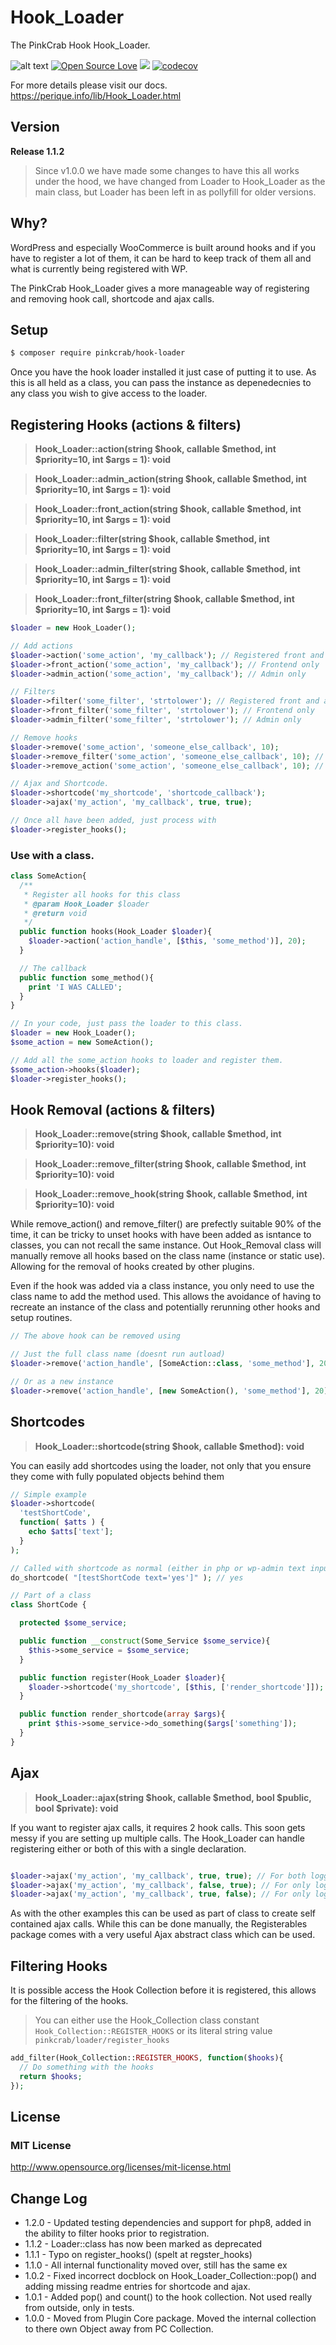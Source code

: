 # Hook_Loader

The PinkCrab Hook Hook_Loader.


![alt text](https://img.shields.io/badge/Current_Version-1.1.2-yellow.svg?style=flat " ") 
[![Open Source Love](https://badges.frapsoft.com/os/mit/mit.svg?v=102)](https://github.com/ellerbrock/open-source-badge/)
![](https://github.com/Pink-Crab/Loader/workflows/GitHub_CI/badge.svg " ")
[![codecov](https://codecov.io/gh/Pink-Crab/Loader/branch/master/graph/badge.svg?token=94DFTAVAAI)](https://codecov.io/gh/Pink-Crab/Loader)

For more details please visit our docs.
https://perique.info/lib/Hook_Loader.html

## Version ##

**Release 1.1.2**

> Since v1.0.0 we have made some changes to have this all works under the hood, we have changed from Loader to Hook_Loader as the main class, but Loader has been left in as pollyfill for older versions.

## Why? ##

WordPress and especially WooCommerce is built around hooks and if you have to register a lot of them, it can be hard to keep track of them all and what is currently being registered with WP. 

The PinkCrab Hook_Loader gives a more manageable way of registering and removing hook call, shortcode and ajax calls.


## Setup ##

```bash 
$ composer require pinkcrab/hook-loader

``` 

Once you have the hook loader installed it just case of putting it to use. As this is all held as a class, you can pass the instance as depenedecnies to any class you wish to give access to the loader.

## Registering Hooks (actions & filters)
> **Hook_Loader::action(string $hook, callable $method, int $priority=10, int $args = 1): void**

> **Hook_Loader::admin_action(string $hook, callable $method, int $priority=10, int $args = 1): void**

> **Hook_Loader::front_action(string $hook, callable $method, int $priority=10, int $args = 1): void**

> **Hook_Loader::filter(string $hook, callable $method, int $priority=10, int $args = 1): void**

> **Hook_Loader::admin_filter(string $hook, callable $method, int $priority=10, int $args = 1): void**

> **Hook_Loader::front_filter(string $hook, callable $method, int $priority=10, int $args = 1): void**

```php
$loader = new Hook_Loader();

// Add actions
$loader->action('some_action', 'my_callback'); // Registered front and admin
$loader->front_action('some_action', 'my_callback'); // Frontend only
$loader->admin_action('some_action', 'my_callback'); // Admin only

// Filters
$loader->filter('some_filter', 'strtolower'); // Registered front and admin
$loader->front_filter('some_filter', 'strtolower'); // Frontend only
$loader->admin_filter('some_filter', 'strtolower'); // Admin only

// Remove hooks
$loader->remove('some_action', 'someone_else_callback', 10); 
$loader->remove_filter('some_action', 'someone_else_callback', 10); // Does the same as remove()
$loader->remove_action('some_action', 'someone_else_callback', 10); // Does the same as remove()

// Ajax and Shortcode.
$loader->shortcode('my_shortcode', 'shortcode_callback');
$loader->ajax('my_action', 'my_callback', true, true);

// Once all have been added, just process with 
$loader->register_hooks();

```

### Use with a class.

``` php
class SomeAction{
  /**
   * Register all hooks for this class
   * @param Hook_Loader $loader
   * @return void
   */
  public function hooks(Hook_Loader $loader){
    $loader->action('action_handle', [$this, 'some_method')], 20);
  }

  // The callback
  public function some_method(){
    print 'I WAS CALLED';
  }
}

// In your code, just pass the loader to this class.
$loader = new Hook_Loader();
$some_action = new SomeAction();

// Add all the some_action hooks to loader and register them.
$some_action->hooks($loader);
$loader->register_hooks();

```

## Hook Removal (actions & filters)
> **Hook_Loader::remove(string $hook, callable $method, int $priority=10): void**

> **Hook_Loader::remove_filter(string $hook, callable $method, int $priority=10): void**

> **Hook_Loader::remove_hook(string $hook, callable $method, int $priority=10): void**

While remove_action() and remove_filter() are prefectly suitable 90% of the time, it can be tricky to unset hooks with have been added as isntance to classes, you can not recall the same instance. Out Hook_Removal class will manually remove all hooks based on the class name (instance or static use). Allowing for the removal of hooks created by other plugins. 

Even if the hook was added via a class instance, you only need to use the class name to add the method used. This allows the avoidance of having to recreate an instance of the class and potentially rerunning other hooks and setup routines.

``` php
// The above hook can be removed using

// Just the full class name (doesnt run autload)
$loader->remove('action_handle', [SomeAction::class, 'some_method'], 20);

// Or as a new instance
$loader->remove('action_handle', [new SomeAction(), 'some_method'], 20);
```

## Shortcodes
> **Hook_Loader::shortcode(string $hook, callable $method): void**

You can easily add shortcodes using the loader, not only that you ensure they come with fully populated objects behind them

``` php
// Simple example
$loader->shortcode(
  'testShortCode',
  function( $atts ) {
    echo $atts['text'];
  }
);

// Called with shortcode as normal (either in php or wp-admin text input) 
do_shortcode( "[testShortCode text='yes']" ); // yes

// Part of a class
class ShortCode {

  protected $some_service;

  public function __construct(Some_Service $some_service){
    $this->some_service = $some_service;
  }

  public function register(Hook_Loader $loader){
    $loader->shortcode('my_shortcode', [$this, ['render_shortcode']]);
  }

  public function render_shortcode(array $args){
    print $this->some_service->do_something($args['something']);
  }
}

```
## Ajax
> **Hook_Loader::ajax(string $hook, callable $method, bool $public, bool $private): void**

If you want to register ajax calls, it requires 2 hook calls. This soon gets messy if you are setting up multiple calls. The Hook_Loader can handle registering either or both of this with a single declaration.

```php

$loader->ajax('my_action', 'my_callback', true, true); // For both logged in and out users.
$loader->ajax('my_action', 'my_callback', false, true); // For only logged in users.
$loader->ajax('my_action', 'my_callback', true, false); // For only logged out users.
```
As with the other examples this can be used as part of class to create self contained ajax calls. While this can be done manually, the Registerables package comes with a very useful Ajax abstract class which can be used.

## Filtering Hooks

It is possible access the Hook Collection before it is registered, this allows for the filtering of the hooks.

> You can either use the Hook_Collection class constant `Hook_Collection::REGISTER_HOOKS` or its literal string value `pinkcrab/loader/register_hooks`

``` php
add_filter(Hook_Collection::REGISTER_HOOKS, function($hooks){
  // Do something with the hooks
  return $hooks;
});
```

## License ##

### MIT License ###

http://www.opensource.org/licenses/mit-license.html  

## Change Log ##
* 1.2.0 - Updated testing dependencies and support for php8, added in the ability to filter hooks prior to registration.
* 1.1.2 - Loader::class has now been marked as deprecated
* 1.1.1 - Typo on register_hooks() (spelt at regster_hooks)
* 1.1.0 - All internal functionality moved over, still has the same ex
* 1.0.2 - Fixed incorrect docblock on Hook_Loader_Collection::pop() and adding missing readme entries for shortcode and ajax.
* 1.0.1 - Added pop() and count() to the hook collection. Not used really from outside, only in tests.
* 1.0.0 - Moved from Plugin Core package. Moved the internal collection to there own Object away from PC Collection.
